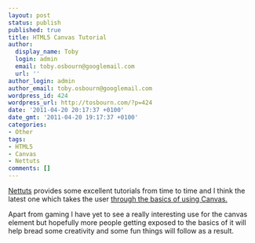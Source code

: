```yaml
---
layout: post
status: publish
published: true
title: HTML5 Canvas Tutorial
author:
  display_name: Toby
  login: admin
  email: toby.osbourn@googlemail.com
  url: ''
author_login: admin
author_email: toby.osbourn@googlemail.com
wordpress_id: 424
wordpress_url: http://tosbourn.com/?p=424
date: '2011-04-20 20:17:37 +0100'
date_gmt: '2011-04-20 19:17:37 +0100'
categories:
- Other
tags:
- HTML5
- Canvas
- Nettuts
comments: []
---
```

<p><a href="http://net.tutsplus.com/" target="_blank">Nettuts</a> provides some excellent tutorials from time to time and I think the latest one which takes the user <a href="http://net.tutsplus.com/tutorials/javascript-ajax/canvas-from-scratch-transformations-and-gradients/" target="_blank">through the basics of using Canvas.</a></p>
<p>Apart from gaming I have yet to see a really interesting use for the canvas element but hopefully more people getting exposed to the basics of it will help bread some creativity and some fun things will follow as a result.</p>
